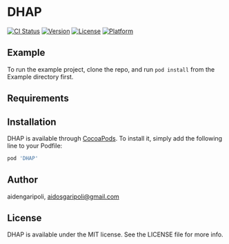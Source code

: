 # DHAP

[![CI Status](https://img.shields.io/travis/aidengaripoli/DHAP.svg?style=flat)](https://travis-ci.org/aidengaripoli/DHAP)
[![Version](https://img.shields.io/cocoapods/v/DHAP.svg?style=flat)](https://cocoapods.org/pods/DHAP)
[![License](https://img.shields.io/cocoapods/l/DHAP.svg?style=flat)](https://cocoapods.org/pods/DHAP)
[![Platform](https://img.shields.io/cocoapods/p/DHAP.svg?style=flat)](https://cocoapods.org/pods/DHAP)

## Example

To run the example project, clone the repo, and run `pod install` from the Example directory first.

## Requirements

## Installation

DHAP is available through [CocoaPods](https://cocoapods.org). To install
it, simply add the following line to your Podfile:

```ruby
pod 'DHAP'
```

## Author

aidengaripoli, aidosgaripoli@gmail.com

## License

DHAP is available under the MIT license. See the LICENSE file for more info.
